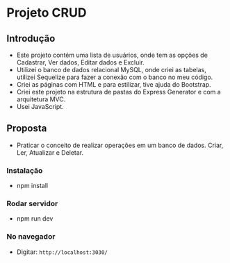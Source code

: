 Projeto CRUD
===

## Introdução

- Este projeto contém uma lista de usuários, onde tem as opções de Cadastrar, Ver dados, Editar dados e Excluir.
- Utilizei o banco de dados relacional MySQL, onde criei as tabelas, utilizei Sequelize para fazer a conexão com  o banco no meu código.
- Criei as páginas com HTML e para estilizar, tive ajuda do Bootstrap.
- Criei este projeto na estrutura de pastas do Express Generator e com a arquitetura MVC.
- Usei JavaScript.
## Proposta

- Praticar o conceito de realizar operações em um banco de dados. Criar, Ler, Atualizar e Deletar.

### Instalação

- npm install
### Rodar servidor 

- npm run dev

### No navegador 

- Digitar: `http://localhost:3030/`






